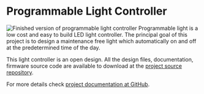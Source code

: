 # Programmable Light Controller

![Finished version of programmable light controller](https://raw.githubusercontent.com/wiki/dilshan/programmable-light/images/prog-light-small.png)
Programmable light is a low cost and easy to build LED light controller. The principal goal of this project is to design a maintenance free light which automatically on and off at the predetermined time of the day.

This light controller is an open design. All the design files, documentation, firmware source code are available to download at the [project source repository](https://github.com/dilshan/programmable-light).

For more details check [project documentation at GitHub](https://github.com/dilshan/programmable-light/wiki). 

